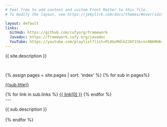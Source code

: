 ```yaml
---
# Feel free to add content and custom Front Matter to this file.
# To modify the layout, see https://jekyllrb.com/docs/themes/#overriding-theme-defaults

layout: default
links:
  GitHub: https://github.com/cufyorg/framework
  Javadoc: https://framework.cufy.org/javadoc
  YouTube: https://youtube.com/playlist?list=PL4GvMdlkZJ6Y1SkrorANkRHArohilF2Ye
---
```


{{ site.description }}

<br>

{% assign pages = site.pages | sort: 'index' %}
{% for sub in pages%}

<a class="big_candy" href="{{sub.url}}">{{sub.title}}</a>
<div>
{% for link in sub.links %}
<a class="small_candy" href="{{ link[1] }}">{{ link[0] }}</a>
{% endfor %}
</div>
---

{{ sub.description }}
<br>
<br>
{% endfor %}